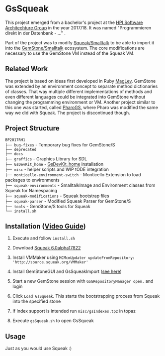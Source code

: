 # GsSqueak

This project emerged from a bachelor's project at the [HPI Software Architechture Group](https://github.com/hpi-swa-lab) in the year 2017/18. It was named "Programmieren direkt in der Datenbank - ..." .

Part of the project was to modify [Squeak/Smalltalk](https://squeak.org/) to be able to import it into the [GemStone/Smalltalk](https://gemtalksystems.com/products/gs64/) ecosystem. The core modifications are necessary to use the GemStone VM instead of the Squeak VM.

## Related Work

The project is based on ideas first developed in Ruby [MagLev](https://github.com/MagLev/maglev). GemStone was extended by an environment concept to separate method dictionaries of classes. That way multiple different implementations of methods and even different languages could be integrated into GemStone without changing the programming environment or VM.
Another project similar to this one was started, called [PharoGS](https://github.com/dalehenrich/PharoGs), where Pharo was modified the same way we did with Squeak. The project is discontinued though.

## Project Structure
`BP2017RH1`  
`├── bug-fixes` - Temporary bug fixes for GemStone/S  
`├── deprecated`  
`├── docs`  
`├── graffics` - Graphics Library for SDL  
`├── GsDevKit_home` - [GsDevKit_home](https://github.com/GsDevKit/GsDevKit_home) installation  
`├── misc` - helper scripts and WIP tODE integration  
`├── monticello-environment-switch` - Monticello Extension to load packages to environments  
`├── squeak-environments` - SmalltalkImage and Environment classes from Squeak for Namespacing  
`├── squeak-modifications` - Squeak bootstrap files  
`├── squeak-parser` - Modified Squeak Parser for GemStone/S  
`├── tools` - GemStone/S tools for Squeak  
`└── install.sh`  


## Installation ([Video Guide](https://youtu.be/TLOmrb4Ty14))
1. Execute and follow `install.sh`

2. Download [Squeak 6.0alpha17822](http://files.squeak.org/6.0alpha/Squeak6.0alpha-17822-64bit/)

3. Install VMMaker using `MCMcmUpdater updateFromRepository: 'http://source.squeak.org/VMMaker'`

4. Install GemStoneGUI and GsSqueakImport ([see here](https://github.com/hpi-swa-lab/BP2017RH1/tree/master/tools))

5. Start a new GemStone session with `GSGRepositoryManager open.` and login

6. Click `Load GsSqueak`. This starts the bootstrapping process from Squeak into the specified stone

7. If Index support is intended run `misc/gsIndexes.tpz` in topaz

8. Execute `gsSqueak.sh` to open GsSqueak

## Usage

Just as you would use Squeak :)
